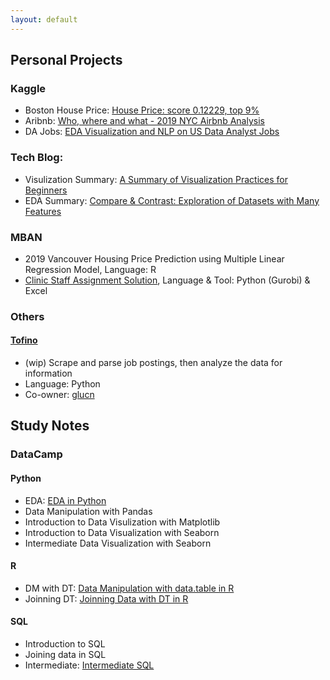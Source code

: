 ```yaml
---
layout: default
---
```


## Personal Projects

### Kaggle
- Boston House Price: [House Price: score 0.12229, top 9%](https://github.com/glucn/kaggle/blob/main/House_Prices/notebook/house-price.ipynb)
- Aribnb: [Who, where and what - 2019 NYC Airbnb Analysis](https://github.com/juliayyy/Kaggle-Projects/blob/main/Airbnb/who-where-and-what-2019-nyc-airb-b-analysis.ipynb)
- DA Jobs: [EDA Visualization and NLP on US Data Analyst Jobs](https://github.com/juliayyy/Kaggle-Projects/blob/main/DA%20Jobs/eda-visualization-nlp-on-us-data-analyst-jobs%20(1).ipynb)

### Tech Blog:
- Visulization Summary: [A Summary of Visualization Practices for Beginners](https://medium.com/analytics-vidhya/a-summary-of-visualization-practices-for-beginners-8e921a90f8b8)
- EDA Summary: [Compare & Contrast: Exploration of Datasets with Many Features](https://levelup.gitconnected.com/compare-contrast-eda-of-datasets-with-many-features-f9665da15132)

### MBAN
- 2019 Vancouver Housing Price Prediction using Multiple Linear Regression Model, Language: R
- [Clinic Staff Assignment Solution](https://github.com/juliayyy/MBAN-coursework/tree/master/BAMS%20508%20Optimization), Language & Tool: Python (Gurobi) & Excel

### Others
#### [Tofino](https://github.com/glucn/tofino)
- (wip) Scrape and parse job postings, then analyze the data for information
- Language: Python
- Co-owner: [glucn](https://github.com/glucn)


## Study Notes

### DataCamp

#### Python
- EDA: [EDA in Python](https://github.com/juliayyy/DataCamp/blob/master/EDA%20in%20Python.py)
- Data Manipulation with Pandas
- Introduction to Data Visulization with Matplotlib
- Introduction to Data Visualization with Seaborn
- Intermediate Data Visualization with Seaborn

#### R
- DM with DT: [Data Manipulation with data.table in R](https://github.com/juliayyy/DataCamp/blob/master/Data%20Manipulation%20with%20data.table%20in%20R.r)
- Joinning DT: [Joinning Data with DT in R](https://github.com/juliayyy/DataCamp/blob/master/Joinning%20Data%20with%20DT%20in%20R.r)

#### SQL
- Introduction to SQL
- Joining data in SQL
- Intermediate: [Intermediate SQL](https://github.com/juliayyy/DataCamp/blob/master/Intermediate%20SQL.sql)

